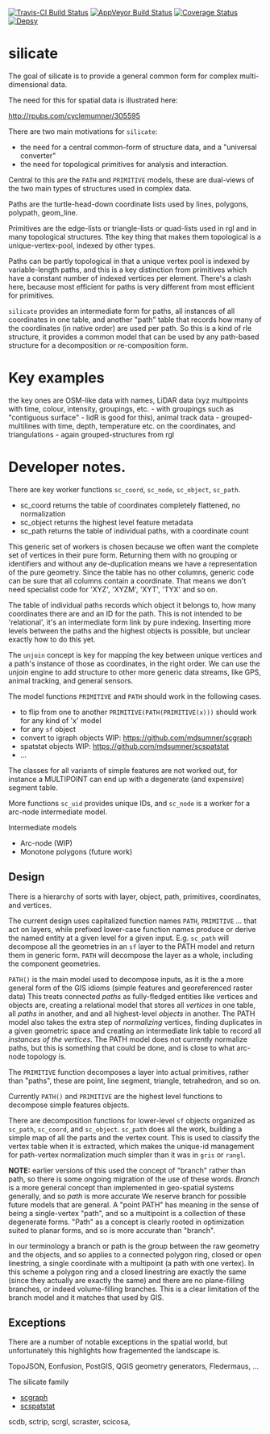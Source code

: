 
<!-- README.md is generated from README.Rmd. Please edit that file -->
[![Travis-CI Build Status](https://travis-ci.org/hypertidy/silicate.svg?branch=master)](https://travis-ci.org/hypertidy/silicate) [![AppVeyor Build Status](https://ci.appveyor.com/api/projects/status/github/hypertidy/silicate?branch=master&svg=true)](https://ci.appveyor.com/project/hypertidy/silicate) [![Coverage Status](https://img.shields.io/codecov/c/github/hypertidy/silicate/master.svg)](https://codecov.io/github/hypertidy/silicate?branch=master) [![Depsy](http://depsy.org/api/package/cran/silicate/badge.svg)](http://depsy.org/package/r/silicate)

silicate
========

The goal of silicate is to provide a general common form for complex multi-dimensional data.

The need for this for spatial data is illustrated here:

<http://rpubs.com/cyclemumner/305595>

There are two main motivations for `silicate`:

-   the need for a central common-form of structure data, and a "universal converter"
-   the need for topological primitives for analysis and interaction.

Central to this are the `PATH` and `PRIMITIVE` models, these are dual-views of the two main types of structures used in complex data.

Paths are the turtle-head-down coordinate lists used by lines, polygons, polypath, geom\_line.

Primitives are the edge-lists or triangle-lists or quad-lists used in rgl and in many topological structures. Tthe key thing that makes them topological is a unique-vertex-pool, indexed by other types.

Paths can be partly topological in that a unique vertex pool is indexed by variable-length paths, and this is a key distinction from primitives which have a constant number of indexed vertices per element. There's a clash here, because most efficient for paths is very different from most efficient for primitives.

`silicate` provides an intermediate form for paths, all instances of all coordinates in one table, and another "path" table that records how many of the coordinates (in native order) are used per path. So this is a kind of rle structure, it provides a common model that can be used by any path-based structure for a decomposition or re-composition form.

Key examples
============

the key ones are OSM-like data with names, LiDAR data (xyz multipoints with time, colour, intensity, groupings, etc. - with groupings such as "contiguous surface" - lidR is good for this), animal track data - grouped-multilines with time, depth, temperature etc. on the coordinates, and triangulations - again grouped-structures from rgl

Developer notes.
================

There are key worker functions `sc_coord`, `sc_node`, `sc_object`, `sc_path`.

-   sc\_coord returns the table of coordinates completely flattened, no normalization
-   sc\_object returns the highest level feature metadata
-   sc\_path returns the table of individual paths, with a coordinate count

This generic set of workers is chosen because we often want the complete set of vertices in their pure form. Returning them with no grouping or identifiers and without any de-duplication means we have a representation of the pure geometry. Since the table has no other columns, generic code can be sure that all columns contain a coordinate. That means we don't need specialist code for 'XYZ', 'XYZM', 'XYT', 'TYX' and so on.

The table of individual paths records which object it belongs to, how many coordinates there are and an ID for the path. This is not intended to be 'relational', it's an intermediate form link by pure indexing. Inserting more levels between the paths and the highest objects is possible, but unclear exactly how to do this yet.

The `unjoin` concept is key for mapping the key between unique vertices and a path's instance of those as coordinates, in the right order. We can use the unjoin engine to add structure to other more generic data streams, like GPS, animal tracking, and general sensors.

The model functions `PRIMITIVE` and `PATH` should work in the following cases.

-   to flip from one to another `PRIMITIVE(PATH(PRIMITIVE(x)))` should work for any kind of 'x' model
-   for any `sf` object
-   convert to igraph objects WIP: <https://github.com/mdsumner/scgraph>
-   spatstat objects WIP: <https://github.com/mdsumner/scspatstat>
-   ...

The classes for all variants of simple features are not worked out, for instance a MULTIPOINT can end up with a degenerate (and expensive) segment table.

More functions `sc_uid` provides unique IDs, and `sc_node` is a worker for a arc-node intermediate model.

Intermediate models

-   Arc-node (WIP)
-   Monotone polygons (future work)

Design
------

There is a hierarchy of sorts with layer, object, path, primitives, coordinates, and vertices.

The current design uses capitalized function names `PATH`, `PRIMITIVE` ... that act on layers, while prefixed lower-case function names produce or derive the named entity at a given level for a given input. E.g. `sc_path` will decompose all the geometries in an `sf` layer to the PATH model and return them in generic form. `PATH` will decompose the layer as a whole, including the component geometries.

`PATH()` is the main model used to decompose inputs, as it is the a more general form of the GIS idioms (simple features and georeferenced raster data) This treats connected *paths* as fully-fledged entities like vertices and objects are, creating a relational model that stores all *vertices* in one table, all *paths* in another, and and all highest-level *objects* in another. The PATH model also takes the extra step of *normalizing* vertices, finding duplicates in a given geometric space and creating an intermediate link table to record all *instances of the vertices*. The PATH model does not currently normalize paths, but this is something that could be done, and is close to what arc-node topology is.

The `PRIMITIVE` function decomposes a layer into actual primitives, rather than "paths", these are point, line segment, triangle, tetrahedron, and so on.

Currently `PATH()` and `PRIMITIVE` are the highest level functions to decompose simple features objects.

There are decomposition functions for lower-level `sf` objects organized as `sc_path`, `sc_coord`, and `sc_object`. `sc_path` does all the work, building a simple map of all the parts and the vertex count. This is used to classify the vertex table when it is extracted, which makes the unique-id management for path-vertex normalization much simpler than it was in `gris` or `rangl`.

**NOTE:** earlier versions of this used the concept of "branch" rather than path, so there is some ongoing migration of the use of these words. *Branch* is a more general concept than implemented in geo-spatial systems generally, and so *path* is more accurate We reserve branch for possible future models that are general. A "point PATH" has meaning in the sense of being a single-vertex "path", and so a multipoint is a collection of these degenerate forms. "Path" as a concept is clearly rooted in optimization suited to planar forms, and so is more accurate than "branch".

In our terminology a branch or path is the group between the raw geometry and the objects, and so applies to a connected polygon ring, closed or open linestring, a single coordinate with a multipoint (a path with one vertex). In this scheme a polygon ring and a closed linestring are exactly the same (since they actually are exactly the same) and there are no plane-filling branches, or indeed volume-filling branches. This is a clear limitation of the branch model and it matches that used by GIS.

Exceptions
----------

There are a number of notable exceptions in the spatial world, but unfortunately this highlights how fragemented the landscape is.

TopoJSON, Eonfusion, PostGIS, QGIS geometry generators, Fledermaus, ...

The silicate family

-   [scgraph](https://github.com/hypertidy/scgraph)
-   [scspatstat](https://github.com/hypertidy/scspatstat)

scdb, sctrip, scrgl, scraster, scicosa,
